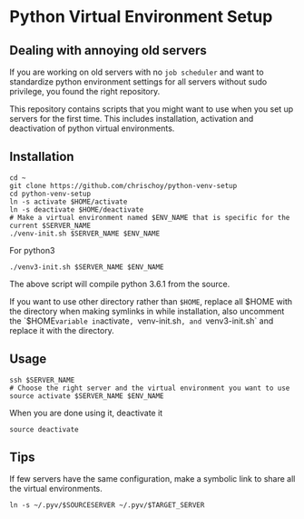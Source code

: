 # Python Virtual Environment Setup

## Dealing with annoying old servers

If you are working on old servers with no `job scheduler` and want to
standardize python environment settings for all servers without sudo privilege,
you found the right repository.

This repository contains scripts that you might want to use when you set up
servers for the first time. This includes installation, activation and
deactivation of python virtual environments.


## Installation


```
cd ~
git clone https://github.com/chrischoy/python-venv-setup
cd python-venv-setup
ln -s activate $HOME/activate
ln -s deactivate $HOME/deactivate
# Make a virtual environment named $ENV_NAME that is specific for the current $SERVER_NAME
./venv-init.sh $SERVER_NAME $ENV_NAME
```

For python3

```
./venv3-init.sh $SERVER_NAME $ENV_NAME
```

The above script will compile python 3.6.1 from the source.

If you want to use other directory rather than `$HOME`, replace all $HOME with the directory when making symlinks in while installation, also uncomment the
`$HOME` variable in `activate`, `venv-init.sh`, and `venv3-init.sh` and replace it with the directory.


## Usage

```
ssh $SERVER_NAME
# Choose the right server and the virtual environment you want to use
source activate $SERVER_NAME $ENV_NAME
```

When you are done using it, deactivate it

```
source deactivate
```

## Tips

If few servers have the same configuration, make a symbolic link to share all
the virtual environments.

```
ln -s ~/.pyv/$SOURCESERVER ~/.pyv/$TARGET_SERVER
```
